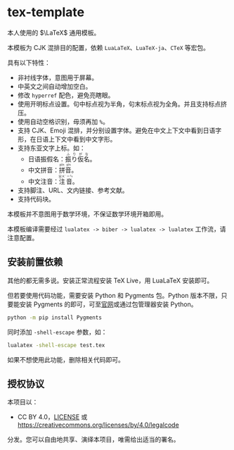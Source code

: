 # tex-template

本人使用的 $\LaTeX$ 通用模板。

本模板为 CJK 混排目的配置，依赖 `LuaLaTeX`、`LuaTeX-ja`、`CTeX` 等宏包。

具有以下特性：

- 非衬线字体，意图用于屏幕。
- 中英文之间自动增加空白。
- 修改 `hyperref` 配色，避免亮瞎眼。
- 使用开明标点设置。句中标点视为半角，句末标点视为全角。并且支持标点挤压。
- 使用自动空格识别，毋须再加 `%`。
- 支持 CJK、Emoji 混排，并分别设置字体。避免在中文上下文中看到日语字形，在日语上下文中看到中文字形。
- 支持东亚文字上标。如：
  - 日语振假名：<ruby>振り仮名<rp>(</rp><rt>ふりがな</rt><rp>)</rp></ruby>。
  - 中文拼音：<ruby>拼音<rp>(</rp><rt>pīn yīn</rt><rp>)</rp></ruby>。
  - 中文注音：<ruby>注音<rp>(</rp><rt> ㄓㄨˋ ㄧㄣ </rt><rp>)</rp></ruby>。
- 支持脚注、URL、文内链接、参考文献。
- 支持代码块。

本模板并不意图用于数学环境，不保证数学环境开箱即用。

本模板编译需要经过 `lualatex -> biber -> lualatex -> lualatex` 工作流，请注意配置。

## 安装前置依赖

其他的都无需多说。安装正常流程安装 TeX Live，用 LuaLaTeX 安装即可。

但若要使用代码功能，需要安装 Python 和 Pygments 包。Python 版本不限，只要能安装 Pygments 的即可，可至[官网](https://www.python.org/downloads/)或通过包管理器安装 Python。

```bash
python -m pip install Pygments
```

同时添加 `-shell-escape` 参数，如：

```bash
lualatex -shell-escape test.tex
```

如果不想使用此功能，删除相关代码即可。

## 授权协议

本项目以：

- CC BY 4.0，[LICENSE](LICENSE) 或 <https://creativecommons.org/licenses/by/4.0/legalcode>

分发。您可以自由地共享、演绎本项目，唯需给出适当的署名。
